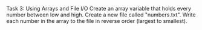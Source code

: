Task 3: Using Arrays and File I/O
    Create an array variable that holds every number between low and high.
    Create a new file called "numbers.txt".
    Write each number in the array to the file in reverse order (largest to smallest).

